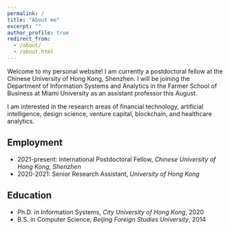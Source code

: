 ```yaml
---
permalink: /
title: "About me"
excerpt: ""
author_profile: true
redirect_from: 
  - /about/
  - /about.html
---
```

Welcome to my personal website! I am currently a postdoctoral fellow at the Chinese University of Hong Kong, Shenzhen. I will be joining the Department of Information Systems and Analytics in the Farmer School of Business at Miami University as an assistant professor this August. 

I am interested in the research areas of financial technology, artificial intelligence, design science, venture capital, blockchain, and healthcare analytics.

## Employment
* 2021-present: International Postdoctoral Fellow, *Chinese University of Hong Kong, Shenzhen*
* 2020-2021: Senior Research Assistant, *University of Hong Kong*

## Education
* Ph.D. in Information Systems, *City University of Hong Kong*, 2020
* B.S. in Computer Science, *Beijing Foreign Studies University*, 2014